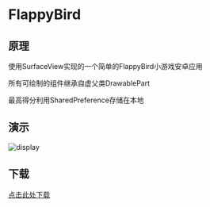 # FlappyBird

## 原理
使用SurfaceView实现的一个简单的FlappyBird小游戏安卓应用

所有可绘制的组件继承自虚父类DrawablePart

最高得分利用SharedPreference存储在本地

## 演示

![display](https://github.com/Leeeeeeeeeeeee/FlappyBird/blob/main/display.gif)

## 下载

[点击此处下载](https://github.com/Leeeeeeeeeeeee/FlappyBird/raw/main/app/release/app-release.apk)
